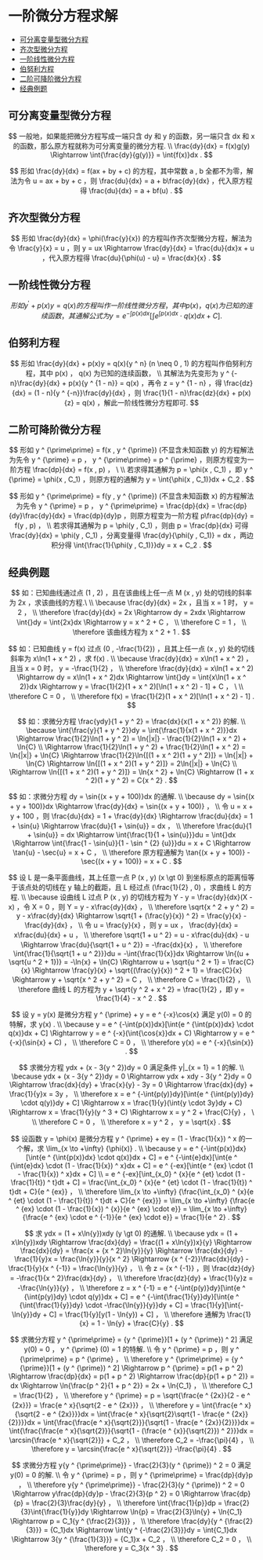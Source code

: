 # 一阶微分方程求解

* [可分离变量型微分方程](#可分离变量型微分方程)
* [齐次型微分方程](#齐次型微分方程)
* [一阶线性微分方程](#一阶线性微分方程)
* [伯努利方程](#伯努利方程)
* [二阶可降阶微分方程](#二阶可降阶微分方程)
* [经典例题](#经典例题)

## 可分离变量型微分方程

$$
一般地，如果能把微分方程写成一端只含 dy 和 y 的函数，另一端只含 dx 和 x 的函数，那么原方程就称为可分离变量的微分方程.
\\
\frac{dy}{dx} = f(x)g(y) \Rightarrow \int{\frac{dy}{g(y)}} = \int{f(x)}dx .
$$

$$
形如 \frac{dy}{dx} = f(ax + by + c) 的方程，其中常数 a , b 全都不为零，解法为令 u = ax + by + c ，则 \frac{du}{dx} = a + b\frac{dy}{dx} ，代入原方程得 \frac{du}{dx} = a + bf(u) .
$$

## 齐次型微分方程

$$
形如 \frac{dy}{dx} = \phi(\frac{y}{x}) 的方程叫作齐次型微分方程，解法为令 \frac{y}{x} = u ，则 y = ux \Rightarrow \frac{dy}{dx} = \frac{du}{dx}x + u ，代入原方程得 \frac{du}{\phi(u) - u} = \frac{dx}{x} .
$$

## 一阶线性微分方程

$$
形如 y ^ {\prime} + p(x)y = q(x) 的方程叫作一阶线性微分方程，其中 p(x) ， q(x) 为已知的连续函数，其通解公式为 y = e ^ {-\int{p(x)}dx}[\int{e ^ {\int{p(x)}dx} \cdot q(x)}dx + C] .
$$

## 伯努利方程

$$
形如 \frac{dy}{dx} + p(x)y = q(x){y ^ n} (n \neq 0 , 1) 的方程叫作伯努利方程，其中 p(x) ， q(x) 为已知的连续函数，
\\
其解法为先变形为 y ^ {-n}\frac{dy}{dx} + p(x){y ^ {1 - n}} = q(x) ，再令 z = y ^ {1 - n} ，得 \frac{dz}{dx} = (1 - n){y ^ {-n}}\frac{dy}{dx} ，则 \frac{1}{1 - n}\frac{dz}{dx} + p(x){z} = q(x) ，解此一阶线性微分方程即可.
$$

## 二阶可降阶微分方程

$$
形如 y ^ {\prime\prime} = f(x , y ^ {\prime}) (不显含未知函数 y) 的方程解法为先令 y ^ {\prime} = p ， y ^ {\prime\prime} = p ^ {\prime} ，则原方程变为一阶方程 \frac{dp}{dx} = f(x , p) ，
\
\\
若求得其通解为 p = \phi(x , C_1) ，即 y ^ {\prime} = \phi(x , C_1) ，则原方程的通解为 y = \int{\phi(x , C_1)}dx + C_2 .
$$

$$
形如 y ^ {\prime\prime} = f(y , y ^ {\prime}) (不显含未知函数 x) 的方程解法为先令 y ^ {\prime} = p ， y ^ {\prime\prime} = \frac{dp}{dx} = \frac{dp}{dy}\frac{dy}{dx} = \frac{dp}{dy}p ，则原方程变为一阶方程 p\frac{dp}{dy} = f(y , p) ，
\\
若求得其通解为 p = \phi(y , C_1) ，则由 p = \frac{dp}{dx} 可得 \frac{dy}{dx} = \phi(y , C_1) ，分离变量得 \frac{dy}{\phi(y , C_1)} = dx ，两边积分得 \int{\frac{1}{\phi(y , C_1)}}dy = x + C_2 .
$$

## 经典例题

$$
如：已知曲线通过点 (1 , 2) ，且在该曲线上任一点 M (x , y) 处的切线的斜率为 2x ，求该曲线的方程.\
\\
\because \frac{dy}{dx} = 2x ，且当 x = 1 时， y = 2 ，
\\
\therefore \frac{dy}{dx} = 2x \Rightarrow dy = 2xdx \Rightarrow \int{}dy = \int{2x}dx \Rightarrow y = x ^ 2 + C ，
\\
\therefore C = 1 ，
\\
\therefore 该曲线方程为 x ^ 2 + 1 .
$$

$$
如：已知曲线 y = f(x) 过点 (0 , -\frac{1}{2}) ，且其上任一点 (x , y) 处的切线斜率为 x\ln(1 + x ^ 2) ，求 f(x) .
\\
\because \frac{dy}{dx} = x\ln(1 + x ^ 2) ，且当 x = 0 时， y = -\frac{1}{2} ，
\\
\therefore \frac{dy}{dx} = x\ln(1 + x ^ 2) \Rightarrow dy = x\ln(1 + x ^ 2)dx \Rightarrow \int{}dy = \int{x\ln(1 + x ^ 2)}dx \Rightarrow y = \frac{1}{2}(1 + x ^ 2)[\ln(1 + x ^ 2) - 1] + C ，
\
\\
\therefore C = 0 ，
\\
\therefore f(x) = \frac{1}{2}(1 + x ^ 2)[\ln(1 + x ^ 2) - 1] .
$$

$$
如：求微分方程 \frac{ydy}{1 + y ^ 2} = \frac{dx}{x(1 + x ^ 2)} 的解.
\\
\because \int{\frac{y}{1 + y ^ 2}}dy = \int{\frac{1}{x(1 + x ^ 2)}}dx \Rightarrow \frac{1}{2}\ln(1 + y ^ 2) = \ln{|x|} - \frac{1}{2}\ln(1 + x ^ 2) + \ln{C}
\\
\Rightarrow \frac{1}{2}\ln(1 + y ^ 2) + \frac{1}{2}\ln(1 + x ^ 2) = \ln{|x|}  + \ln{C} \Rightarrow \frac{1}{2}\ln{[(1 + x ^ 2)(1 + y ^ 2)]} = \ln{|x|}  + \ln{C} \Rightarrow \ln{[(1 + x ^ 2)(1 + y ^ 2)]} = 2\ln{|x|} + \ln{C}
\\
\Rightarrow \ln{[(1 + x ^ 2)(1 + y ^ 2)]} = \ln{x ^ 2} + \ln{C} \Rightarrow (1 + x ^ 2)(1 + y ^ 2) = C{x ^ 2} .
$$

$$
如：求微分方程 dy = \sin{(x + y + 100)}dx 的通解.
\\
\because dy = \sin{(x + y + 100)}dx \Rightarrow \frac{dy}{dx} = \sin{(x + y + 100)} ，
\\
令 u = x + y + 100 ，则 \frac{du}{dx} = 1 + \frac{dy}{dx} \Rightarrow \frac{du}{dx} = 1 + \sin{u} \Rightarrow \frac{du}{1 + \sin{u}} = dx ，
\\
\therefore \frac{du}{1 + \sin{u}} = dx \Rightarrow \int{\frac{1}{1 + \sin{u}}}du = \int{}dx \Rightarrow \int{\frac{1 - \sin{u}}{1 - \sin ^ {2} {u}}}du = x + C \Rightarrow \tan{u} - \sec{u} = x + C ，
\\
\therefore 原方程通解为 \tan{(x + y + 100)} - \sec{(x + y + 100)} = x + C .
$$

$$
设 L 是一条平面曲线，其上任意一点 P (x , y) (x \gt 0) 到坐标原点的距离恒等于该点处的切线在 y 轴上的截距，且 L 经过点 (\frac{1}{2} , 0) ，求曲线 L 的方程.
\\
\because 设曲线 L 过点 P (x , y) 的切线方程为 Y - y = \frac{dy}{dx}(X - x) ，令 X = 0 ，则 Y = y - x\frac{dy}{dx} ，
\\
\therefore \sqrt{x ^ 2 + y ^ 2} = y - x\frac{dy}{dx} \Rightarrow \sqrt{1 + (\frac{y}{x}) ^ 2} = \frac{y}{x} - \frac{dy}{dx} ，
\\
令 u = \frac{y}{x} ，则 y = ux ， \frac{dy}{dx} = x\frac{du}{dx} + u ，
\\
\therefore \sqrt{1 + u ^ 2} = u - x\frac{du}{dx} - u \Rightarrow \frac{du}{\sqrt{1 + u ^ 2}} = -\frac{dx}{x} ，
\\
\therefore \int{\frac{1}{\sqrt{1 + u ^ 2}}}du = -\int{\frac{1}{x}}dx \Rightarrow \ln{(u + \sqrt{u ^ 2 + 1})} = -\ln{x} + \ln{C} \Rightarrow u + \sqrt{u ^ 2 + 1} = \frac{C}{x} \Rightarrow \frac{y}{x} + \sqrt{(\frac{y}{x}) ^ 2 + 1} = \frac{C}{x} \Rightarrow y + \sqrt{x ^ 2 + y ^ 2} = C ，
\\
\therefore C = \frac{1}{2} ，
\\
\therefore 曲线 L 的方程为 y + \sqrt{y ^ 2 + x ^ 2} = \frac{1}{2} ，即 y = \frac{1}{4} - x ^ 2 .
$$

$$
设 y = y(x) 是微分方程 y ^ {\prime} + y = e ^ {-x}\cos{x} 满足 y(0) = 0 的特解，求 y(x) .
\\
\because y = e ^ {-\int{p(x)}dx}[\int{e ^ {\int{p(x)}dx} \cdot q(x)}dx + C] \Rightarrow y = e ^ {-x}(\int{\cos{x}}dx + C) \Rightarrow y = e ^ {-x}(\sin{x} + C) ，
\\
\therefore C = 0 ，
\\
\therefore y(x) = e ^ {-x}{\sin{x}} .
$$

$$
求微分方程 ydx + (x - 3{y ^ 2})dy = 0 满足条件 y|_{x = 1} = 1 的解.
\\
\because ydx + (x - 3{y ^ 2})dy = 0 \Rightarrow ydx + xdy - 3{y ^ 2}dy = 0 \Rightarrow \frac{dx}{dy} + \frac{x}{y} - 3y = 0 \Rightarrow \frac{dx}{dy} + \frac{1}{y}x = 3y ，
\\
\therefore x = e ^ {-\int{p(y)}dy}[\int{e ^ {\int{p(y)}dy} \cdot q(y)}dy + C] \Rightarrow x = \frac{1}{y}(\int{y \cdot 3y}dy + C) \Rightarrow x = \frac{1}{y}(y ^ 3 + C) \Rightarrow x = y ^ 2 + \frac{C}{y} ，
\
\\
\therefore C = 0 ，
\\
\therefore x = y ^ 2 ， y = \sqrt{x} .
$$

$$
设函数 y = \phi(x) 是微分方程 y ^ {\prime} + ey = (1 - \frac{1}{x}) ^ x 的一个解，求 \lim_{x \to +\infty} {\phi(x)} .
\\
\because y = e ^ {-\int{p(x)}dx}[\int{e ^ {\int{p(x)}dx} \cdot q(x)}dx + C] = e ^ {-\int{e}dx}[\int{e ^ {\int{e}dx} \cdot (1 - \frac{1}{x}) ^ x}dx + C] = e ^ {-ex}[\int{e ^ {ex} \cdot (1 - \frac{1}{x}) ^ x}dx + C]
\\
= e ^ {-ex}[\int_{x_0} ^ {x}{e ^ {et} \cdot (1 - \frac{1}{t}) ^ t}dt + C] = \frac{\int_{x_0} ^ {x}{e ^ {et} \cdot (1 - \frac{1}{t}) ^ t}dt + C}{e ^ {ex}} ，
\\
\therefore \lim_{x \to +\infty} {\frac{\int_{x_0} ^ {x}{e ^ {et} \cdot (1 - \frac{1}{t}) ^ t}dt + C}{e ^ {ex}}} = \lim_{x \to +\infty} {\frac{e ^ {ex} \cdot (1 - \frac{1}{x}) ^ {x}}{e ^ {ex} \cdot e}} = \lim_{x \to +\infty} {\frac{e ^ {ex} \cdot e ^ {-1}}{e ^ {ex} \cdot e}} = \frac{1}{e ^ 2} .
$$

$$
求 ydx = (1 + x\ln{y})xdy (y \gt 0) 的通解.
\\
\because ydx = (1 + x\ln{y})xdy \Rightarrow \frac{dx}{dy} = \frac{(1 + x\ln{y})x}{y} \Rightarrow \frac{dx}{dy} = \frac{x + {x ^ 2}\ln{y}}{y} \Rightarrow \frac{dx}{dy} - \frac{1}{y}x = \frac{\ln{y}}{y}{x ^ 2} \Rightarrow {x ^ {-2}}\frac{dx}{dy} - \frac{1}{y}{x ^ {-1}} = \frac{\ln{y}}{y} ，
\\
令 z = {x ^ {-1}} ，则 \frac{dz}{dy} = -\frac{1}{x ^ 2}\frac{dx}{dy} ，
\\
\therefore \frac{dz}{dy} + \frac{1}{y}z = -\frac{\ln{y}}{y} ，
\\
\therefore z = x ^ {-1} = e ^ {-\int{p(y)}dy}[\int{e ^ {\int{p(y)}dy} \cdot q(y)}dx + C] = e ^ {-\int{\frac{1}{y}}dy}[\int{e ^ {\int{\frac{1}{y}}dy} \cdot -\frac{\ln{y}}{y}}dy + C] = \frac{1}{y}[\int{-\ln{y}}dy + C] = \frac{1}{y}[y(1 - \ln{y}) + C] ，
\\
\therefore 通解为 \frac{1}{x} = 1 - \ln{y} + \frac{C}{y} .
$$

$$
求微分方程 y ^ {\prime\prime} = {y ^ {\prime}}[1 + (y ^ {\prime}) ^ 2] 满足 y(0) = 0 ， y ^ {\prime} (0) = 1 的特解.
\\
令 y ^ {\prime} = p ，则 y ^ {\prime\prime} = p ^ {\prime} ，
\\
\therefore y ^ {\prime\prime} = {y ^ {\prime}}[1 + (y ^ {\prime}) ^ 2] \Rightarrow p ^ {\prime} = p(1 + p ^ 2) \Rightarrow \frac{dp}{dx} = p(1 + p ^ 2) \Rightarrow \frac{dp}{p(1 + p ^ 2)} = dx \Rightarrow \ln{\frac{p ^ 2}{1 + p ^ 2}} = 2x + \ln{C_1} ，
\\
\therefore C_1 = \frac{1}{2} ，
\\
\therefore y ^ {\prime} = p = \sqrt{\frac{e ^ {2x}}{2 - e ^ {2x}}} = \frac{e ^ x}{\sqrt{2 - e ^ {2x}}} ，
\\
\therefore y = \int{\frac{e ^ x}{\sqrt{2 - e ^ {2x}}}}dx = \int{\frac{e ^ x}{\sqrt{2}\sqrt{1 - \frac{e ^ {2x}}{2}}}}dx = \int{\frac{\frac{e ^ x}{\sqrt{2}}}{\sqrt{1 - \frac{e ^ {2x}}{2}}}}dx = \int{\frac{\frac{e ^ x}{\sqrt{2}}}{\sqrt{1 - (\frac{e ^ {x}}{\sqrt{2}}) ^ 2}}}dx = \arcsin{\frac{e ^ x}{\sqrt{2}}} + C_2 ，
\\
\therefore C_2 = -\frac{\pi}{4} ，
\\
\therefore y = \arcsin{\frac{e ^ x}{\sqrt{2}}} -\frac{\pi}{4} .
$$

$$
求微分方程 y{y ^ {\prime\prime}} - \frac{2}{3}(y ^ {\prime}) ^ 2 = 0 满足 y(0) = 0 的解.
\\
令 y ^ {\prime} = p ，则 y ^ {\prime\prime} = \frac{dp}{dy}p ，
\\
\therefore y{y ^ {\prime\prime}} - \frac{2}{3}(y ^ {\prime}) ^ 2 = 0 \Rightarrow y\frac{dp}{dy}p - \frac{2}{3}{p ^ 2} = 0 \Rightarrow \frac{dp}{p} = \frac{2}{3}\frac{dy}{y} ，
\\
\therefore \int{\frac{1}{p}}dp = \frac{2}{3}\int{\frac{1}{y}}dy \Rightarrow \ln{p} = \frac{2}{3}\ln{y} + \ln{C_1} \Rightarrow p = C_1{y ^ {\frac{2}{3}}} ，
\\
\therefore \frac{dy}{y ^ {\frac{2}{3}}} = {C_1}dx \Rightarrow \int{y ^ {-\frac{2}{3}}}dy = \int{C_1}dx \Rightarrow 3{y ^ {\frac{1}{3}}} = {C_1}x + C_2 ，
\\
\therefore C_2 = 0 ，
\\
\therefore y = C_3{x ^ 3} .
$$



